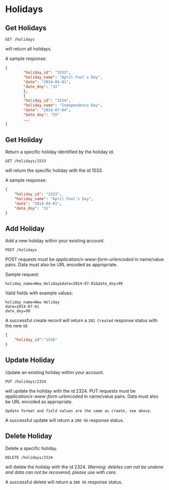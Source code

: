 Holidays
========

Get Holidays
------------

	GET /holidays
will return all holidays.

    
A sample response:
```json
{
        "holiday_id": "1533",
        "holiday_name": "April Fool's Day",
        "date": "2014-04-01",
        "date_doy": "31"
        },
        {
        "holiday_id": "1534",
        "holiday_name": "Independence Day",
        "date": "2014-07-04",
        "date_doy": "55"
        ...
}
```

Get Holiday
-----------

Return a specific holiday identified by the holiday id.

	GET /holidays/1533
will return the specific holiday with the id 1533.
    
A sample response:

```json
{
    "holiday_id": "1533",
    "holiday_name": "April Fool's Day",
    "date": "2014-04-01",
    "date_doy": "31"
}
```

Add Holiday
-----------

Add a new holiday within your existing account.

    POST /holidays
POST requests must be _application/x-www-form-urlencoded_ in name/value pairs. Data must also be URL encoded as appropriate.

Sample request:

	holiday_name=New_Holiday&date=2014-07-01&date_doy=99

Valid fields with example values:

    holiday_name=New Holiday
    date=2014-07-01
    date_doy=99

A successful create record will return a `201 Created` response status with the new id:

```json
{
	"holiday_id":"1536"
}
```

Update Holiday
--------------

Update an existing holiday within your account.

    PUT /holidays/2324
will update the holiday with the id 2324.
PUT requests must be _application/x-www-form-urlencoded_ in name/value pairs. Data must also be URL encoded as appropriate.

	Update format and field values are the same as create, see above.

A successful update will return a `200 Ok` response status.

Delete Holiday
--------------

Delete a specific holiday.

    DELETE /holidays/2324
will delete the holiday with the id 2324. _Warning: deletes can not be undone and data can not be recovered, please use with care._
    
A successful delete will return a `200 Ok` response status.
